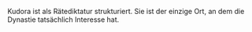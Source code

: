 Kudora ist als Rätediktatur strukturiert. Sie ist der einzige Ort, an dem die Dynastie tatsächlich Interesse hat.